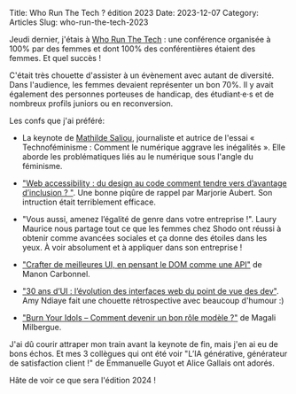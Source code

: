Title: Who Run The Tech ? édition 2023
Date: 2023-12-07
Category: Articles
Slug: who-run-the-tech-2023

Jeudi dernier, j'étais à [Who Run The Tech](https://whorunthetech.com) : une conférence organisée à 100% par des femmes et dont 100% des conférentières étaient des femmes. Et quel succès !

C'était très chouette d'assister à un évènement avec autant de diversité. Dans l'audience, les femmes devaient représenter un bon 70%. Il y avait également des personnes porteuses de handicap, des étudiant·e·s et de nombreux profils juniors ou en reconversion.

Les confs que j'ai préféré:

- La keynote de [Mathilde Saliou](https://mathildesaliou.com/), journaliste et autrice de l'essai « Technoféminisme : Comment le numérique aggrave les inégalités ». Elle aborde les problématiques liés au le numérique sous l'angle du féminisme.

- ["Web accessibility : du design au code comment tendre vers d’avantage d’inclusion ? "](https://whorunthetech.com/project/web-accessibility-du-design-au-code-comment-tendre-vers-davantage-dinclusion/). Une bonne piqûre de rappel par Marjorie Aubert. Son intruction était terriblement efficace.

- "Vous aussi, amenez l’égalité de genre dans votre entreprise !". Laury Maurice nous partage tout ce que les femmes chez Shodo ont réussi à obtenir comme avancées sociales et ça donne des étoiles dans les yeux. À voir absolument et à appliquer dans son entreprise !

- ["Crafter de meilleures UI, en pensant le DOM comme une API"](https://whorunthetech.com/project/crafter-de-meilleures-ui-en-pensant-le-dom-comme-une-api/) de Manon Carbonnel.

- ["30 ans d’UI : l’évolution des interfaces web du point de vue des dev"](https://whorunthetech.com/project/30-ans-dui-levolution-des-interfaces-web-du-point-de-vue-des-dev/). Amy Ndiaye fait une chouette rétrospective avec beaucoup d'humour :)

- ["Burn Your Idols – Comment devenir un bon rôle modèle ?"](https://whorunthetech.com/project/burn-your-idols-comment-devenir-un-bon-role-modele/) de Magali Milbergue. 

J'ai dû courir attraper mon train avant la keynote de fin, mais j'en ai eu de bons échos. Et mes 3 collègues qui ont été voir "L’IA générative, générateur de satisfaction client !" de Emmanuelle Guyot et Alice Gallais ont adorés.

Hâte de voir ce que sera l'édition 2024 !
